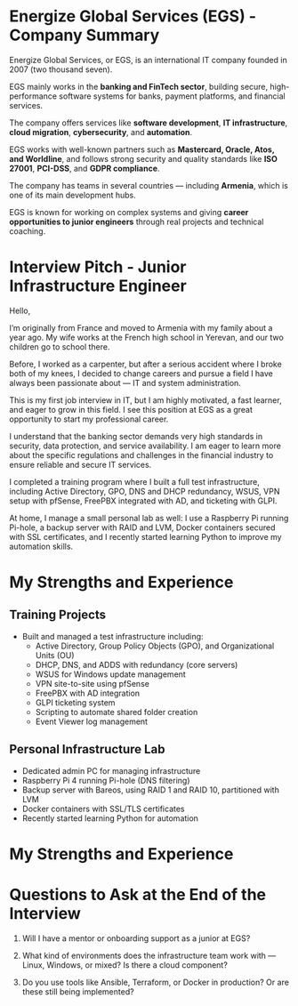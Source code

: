 # Energize Global Services (EGS) - Company Summary

Energize Global Services, or EGS, is an international IT company founded in 2007 (two thousand seven).

EGS mainly works in the **banking and FinTech sector**, building secure, high-performance software systems for banks, payment platforms, and financial services.

The company offers services like **software development**, **IT infrastructure**, **cloud migration**, **cybersecurity**, and **automation**.

EGS works with well-known partners such as **Mastercard, Oracle, Atos, and Worldline**, and follows strong security and quality standards like **ISO 27001**, **PCI-DSS**, and **GDPR compliance**.

The company has teams in several countries — including **Armenia**, which is one of its main development hubs.

EGS is known for working on complex systems and giving **career opportunities to junior engineers** through real projects and technical coaching.




# Interview Pitch - Junior Infrastructure Engineer

Hello,

I’m originally from France and moved to Armenia with my family about a year ago.
My wife works at the French high school in Yerevan, and our two children go to school there.

Before, I worked as a carpenter, but after a serious accident where I broke both of my knees, I decided to change careers and pursue a field I have always been passionate about — IT and system administration.

This is my first job interview in IT, but I am highly motivated, a fast learner, and eager to grow in this field. I see this position at EGS as a great opportunity to start my professional career.

I understand that the banking sector demands very high standards in security, data protection, and service availability. I am eager to learn more about the specific regulations and challenges in the financial industry to ensure reliable and secure IT services.

I completed a training program where I built a full test infrastructure, including Active Directory, GPO, DNS and DHCP redundancy, WSUS, VPN setup with pfSense, FreePBX integrated with AD, and ticketing with GLPI.

At home, I manage a small personal lab as well: I use a Raspberry Pi running Pi-hole, a backup server with RAID and LVM, Docker containers secured with SSL certificates, and I recently started learning Python to improve my automation skills.






# My Strengths and Experience

## Training Projects

- Built and managed a test infrastructure including:
  - Active Directory, Group Policy Objects (GPO), and Organizational Units (OU)
  - DHCP, DNS, and ADDS with redundancy (core servers)
  - WSUS for Windows update management
  - VPN site-to-site using pfSense
  - FreePBX with AD integration
  - GLPI ticketing system
  - Scripting to automate shared folder creation
  - Event Viewer log management

## Personal Infrastructure Lab

- Dedicated admin PC for managing infrastructure
- Raspberry Pi 4 running Pi-hole (DNS filtering)
- Backup server with Bareos, using RAID 1 and RAID 10, partitioned with LVM
- Docker containers with SSL/TLS certificates
- Recently started learning Python for automation
# My Strengths and Experience

# Questions to Ask at the End of the Interview

1. Will I have a mentor or onboarding support as a junior at EGS?

2. What kind of environments does the infrastructure team work with — Linux, Windows, or mixed? Is there a cloud component?

3. Do you use tools like Ansible, Terraform, or Docker in production? Or are these still being implemented?

